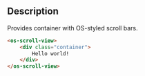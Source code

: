 ## Description

Provides container with OS-styled scroll bars.

```html
<os-scroll-view>
    <div class="container">
        Hello world!
    </div>
</os-scroll-view>
```
